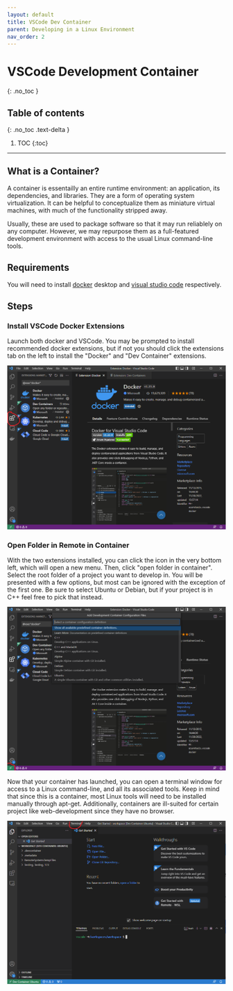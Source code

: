 ```yaml
---
layout: default
title: VSCode Dev Container
parent: Developing in a Linux Environment
nav_order: 2
---
```


# VSCode Development Container
{: .no_toc }

## Table of contents
{: .no_toc .text-delta }

1. TOC
{:toc}

---

## What is a Container?

A container is essentailly an entire runtime environment: an application, its dependencies, and libraries. They are a form of operating system virtualization. It can be helpful to conceptualize them as miniature virtual machines, with much of the functionality stripped away.

Usually, these are used to package software so that it may run reliablely on any computer. However, we may repurpose them as a full-featured development environment with access to the usual Linux command-line tools. 

## Requirements

You will need to install [docker] desktop and [visual studio code] respectively. 

## Steps

### Install VSCode Docker Extensions

Launch both docker and VSCode. You may be prompted to install recommended docker extensions, but if not you should click the extensions tab on the left to install the "Docker" and "Dev Container" extensions.

![](../../assets/container1.PNG)

### Open Folder in Remote in Container

With the two extensions installed, you can click the icon in the very bottom left, which will open a new menu. Then, click "open folder in container". Select the root folder of a project you want to develop in. You will be presented with a few options, but most can be ignored with the exception of the first one. Be sure to select Ubuntu or Debian, but if your project is in C++ feel free to pick that instead.

![](../../assets/container2.PNG)

Now that your container has launched, you can open a terminal window for access to a Linux command-line, and all its associated tools. Keep in mind that since this is a container, most Linux tools will need to be installed manually through apt-get. Additionally, containers are ill-suited for certain project like web-development since they have no browser. 

![](../../assets/container3.PNG)

[docker]: https://www.docker.com/products/docker-desktop/
[visual studio code]: https://code.visualstudio.com/ 
[VSCode]: https://code.visualstudio.com/docs/devcontainers/containers
[Docker]: https://docs.docker.com/desktop/dev-environments/create-dev-env/

